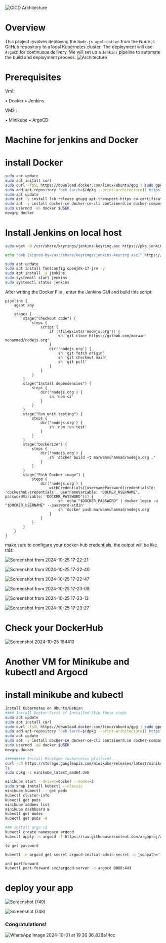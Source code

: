 ![CICD Architecture](https://github.com/user-attachments/assets/c3d444e3-3ae9-40d0-b4c8-03925d528923)


# Overview

This project involves deploying the `Node.js application` from the Node.js GitHub repository 
to a local Kubernetes cluster. The deployment will use `ArgoCD` for continuous delivery. We 
will set up a `Jenkins` pipeline to automate the build and deployment process.
![Architecture](https://github.com/user-attachments/assets/d13e38cc-35a9-41d1-aff5-b81692eedc1c)

# Prerequisites

Vm1:

• Docker • Jenkins

VM2 :

• Minikube • ArgoCD

# Machine for jenkins and Docker 

# install Docker

```bash
sudo apt update
sudo apt install curl
sudo curl -fsSL https://download.docker.com/linux/ubuntu/gpg | sudo gpg --dearmor -o /etc/apt/trusted.gpg.d/docker.gpg
sudo add-apt-repository "deb [arch=$(dpkg --print-architecture)] https://download.docker.com/linux/ubuntu $(lsb_release -cs) stable"
sudo apt update
sudo apt -y install lsb-release gnupg apt-transport-https ca-certificates curl software-properties-common
sudo apt -y install docker-ce docker-ce-cli containerd.io docker-compose-plugin docker-registry
sudo usermod -aG docker $USER
newgrp docker
```

# Install Jenkins on local host

```bash
sudo wget -O /usr/share/keyrings/jenkins-keyring.asc https://pkg.jenkins.io/debian-stable/jenkins.io-2023.key

echo "deb [signed-by=/usr/share/keyrings/jenkins-keyring.asc]" https://pkg.jenkins.io/debian-stable binary/ | sudo tee /etc/apt/sources.list.d/jenkins.list > /dev/null

sudo apt update
sudo apt install fontconfig openjdk-17-jre -y
sudo apt install -y jenkins
sudo systemctl start jenkins
sudo systemctl status jenkins
```

After writing the Docker File , enter the Jenkins GUI and build this script:

    pipeline {
        agent any
    
        stages {
            stage("Checkout code") {
                steps {
                    script {
                        if (!fileExists('nodejs.org')) {
                            sh 'git clone https://github.com/marwan-mohammad/nodejs.org'
                        }
                        dir('nodejs.org') {
                            sh 'git fetch origin'
                            sh 'git checkout main'
                            sh 'git pull'
                        }
                    }
                }
            }
            stage("Install dependencies") {
                steps {
                    dir('nodejs.org') {
                        sh 'npm ci'
                    }
                }
            }
            stage("Run unit testing") {
                steps {
                    dir('nodejs.org') {
                        sh 'npm run test'
                    }
                }
            }
            stage("Dockerize") {
                steps {
                    dir('nodejs.org') {
                        sh 'docker build -t marwanmuhammad/nodejs.org .'
                    }
                }
            }
            stage("Push Docker image") {
                steps {
                    dir('nodejs.org') {
                        withCredentials([usernamePassword(credentialsId: 'dockerhub-credentials', usernameVariable: 'DOCKER_USERNAME', passwordVariable: 'DOCKER_PASSWORD')]) {
                            sh 'echo "$DOCKER_PASSWORD" | docker login -u "$DOCKER_USERNAME" --password-stdin'
                            sh 'docker push marwanmuhammad/nodejs.org'
                        }
                    }
                }
            }
        }
    }

make sure to configure your docker-hub credentials, the output will be like this:

![Screenshot from 2024-10-25 17-22-21](https://github.com/user-attachments/assets/1e3be097-ecf8-401f-b6a6-8bac1801d49e)

![Screenshot from 2024-10-25 17-22-40](https://github.com/user-attachments/assets/cc1a81d2-1007-44bc-93f2-29ebfbff8d0d)

![Screenshot from 2024-10-25 17-22-47](https://github.com/user-attachments/assets/7434bd5b-c27a-4664-957c-31035d844d40)

![Screenshot from 2024-10-25 17-23-08](https://github.com/user-attachments/assets/632bc5fa-376f-4d5b-bf9c-f7583c20d028)

![Screenshot from 2024-10-25 17-23-13](https://github.com/user-attachments/assets/efc23a0c-77ce-4f95-84b6-4869f543a8e9)

![Screenshot from 2024-10-25 17-23-27](https://github.com/user-attachments/assets/1929a6e8-1b0b-49af-a1f8-ab95c46d16d7)



# Check your DockerHub

![Screenshot 2024-10-25 194413](https://github.com/user-attachments/assets/03063219-a42e-4037-b610-1bee8bd3e62b)

# Another VM for Minikube and kubectl and Argocd

# install minikube and kubectl 

```bash
Install Kubernetes on Ubuntu/Debian 
#### Install Docker First if Installed Skip these steps
sudo apt update
sudo apt install curl
sudo curl -fsSL https://download.docker.com/linux/ubuntu/gpg | sudo gpg --dearmor -o /etc/apt/trusted.gpg.d/docker.gpg
sudo add-apt-repository "deb [arch=$(dpkg --print-architecture)] https://download.docker.com/linux/ubuntu $(lsb_release -cs) stable"
sudo apt update
sudo apt -y install docker-ce docker-ce-cli containerd.io docker-compose-plugin docker-registry 
sudo usermod -aG docker $USER
newgrp docker

######### Install MiniKube (kubernetes platform)
curl -LO https://storage.googleapis.com/minikube/releases/latest/minikube_latest_amd64.deb
ls
sudo dpkg -i minikube_latest_amd64.deb

minikube start --driver=docker --nodes=2
sudo snap install kubectl --classic
minikube kubectl -- get pods
kubectl cluster-info
kubectl get pods
minikube addons list
minikube dashboard &
kubectl get nodes
kubectl get pods -A

### install argo cd
kubectl create namespace argocd
kubectl apply -n argocd -f https://raw.githubusercontent.com/argoproj/argo-cd/stable/manifests/install.yaml

to get password

kubectl -n argocd get secret argocd-initial-admin-secret -o jsonpath="{.data.password}" | base64 -d; echo

and portforward
kubectl port-forward svc/argocd-server -n argocd 8080:443

```

#  deploy your app  

![Screenshot (749)](https://github.com/user-attachments/assets/bd95ef89-eb71-47f7-87e9-a5068962786a)

![Screenshot (748)](https://github.com/user-attachments/assets/64ac14e5-0dcc-4e4d-b01c-561938b97d0f)


### Congratulations!

![WhatsApp Image 2024-10-01 at 19 36 36_828a14cc](https://github.com/user-attachments/assets/572bfd85-4f92-440c-b84b-c6ca854ab46f)



